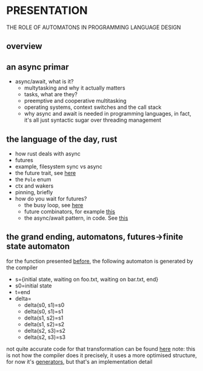 # PRESENTATION

THE ROLE OF AUTOMATONS
IN PROGRAMMING LANGUAGE DESIGN

## overview

## an async primar

* async/await, what is it?
  * multytasking and why it actually matters
  * tasks, what are they?
  * preemptive and cooperative multitasking
  * operating systems, context switches and the call stack
  * why async and await is needed in programming languages, in fact, it's all just syntactic sugar over threading management
  
## the language of the day, rust

* how rust deals with async
* futures
* example, filesystem sync vs async
* the future trait, see [here](future_trait.rs)
* the `Pole` enum
* ctx and wakers
* pinning, briefly
* how do you wait for futures?
  * the busy loop, see [here](waiting_for_futures_busy_loop.rs)
  * future combinators, for example [this](waiting_for_futures_future_combinators.rs)
  * the async/await pattern, in code. See [this](waiting_for_futures_async_await_pattern.rs)

## the grand ending, automatons, futures->finite state automaton

for the function presented [before](waiting_for_futures_async_await_pattern.rs), the following automaton is generated by the compiler

* s={initial state, waiting on foo.txt, waiting on bar.txt, end}
* s0=initial state
* t=end
* delta=
  * delta(s0, s1)=s0
  * delta(s0, s1)=s1
  * delta(s1, s2)=s1
  * delta(s1, s2)=s2
  * delta(s2, s3)=s2
  * delta(s2, s3)=s3

not quite accurate code for that transformation can be found [here](from_futures_to_automatons.rs)
note: this is not how the compiler does it precisely, it uses a more optimised structure, for now it's [generators](https://doc.rust-lang.org/nightly/unstable-book/language-features/generators.html), but that's an implementation detail
